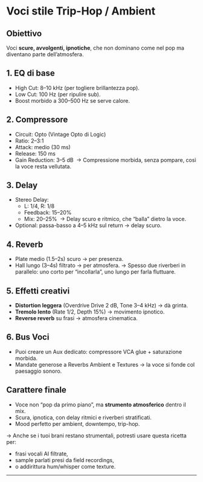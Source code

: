 # **Voci stile Trip-Hop / Ambient**
## **Obiettivo**
Voci **scure, avvolgenti, ipnotiche**, che non dominano come nel pop ma diventano parte dell’atmosfera.

## **1. EQ di base**
- High Cut: 8–10 kHz (per togliere brillantezza pop).
- Low Cut: 100 Hz (per ripulire sub).
- Boost morbido a 300–500 Hz se serve calore.

## **2. Compressore**
- Circuit: Opto (Vintage Opto di Logic)
- Ratio: 2–3:1
- Attack: medio (30 ms)
- Release: 150 ms
- Gain Reduction: 3–5 dB  -> Compressione morbida, senza pompare, così la voce resta vellutata.

## **3. Delay**
- Stereo Delay:
	- L: 1/4, R: 1/8
	- Feedback: 15–20%
	- Mix: 20–25%  -> Delay scuro e ritmico, che “balla” dietro la voce.
- Optional: passa-basso a 4–5 kHz sul return → delay scuro.

## **4. Reverb**
- Plate medio (1.5–2s) scuro → per presenza.
- Hall lungo (3–4s) filtrato → per atmosfera. -> Spesso due riverberi in parallelo: uno corto per “incollarla”, uno lungo per farla fluttuare.

## **5. Effetti creativi**
- **Distortion leggera** (Overdrive Drive 2 dB, Tone 3–4 kHz) → dà grinta.
- **Tremolo lento** (Rate 1/2, Depth 15%) → movimento ipnotico.
- **Reverse reverb** su frasi → atmosfera cinematica.

## **6. Bus Voci**
- Puoi creare un Aux dedicato: compressore VCA glue + saturazione morbida.
- Mandate generose a Reverbs Ambient e Textures → la voce si fonde col paesaggio sonoro.

## **Carattere finale**
- Voce non “pop da primo piano”, ma **strumento atmosferico** dentro il mix.
- Scura, ipnotica, con delay ritmici e riverberi stratificati.
- Mood perfetto per ambient, downtempo, trip-hop.

-> Anche se i tuoi brani restano strumentali, potresti usare questa ricetta per:
- frasi vocali AI filtrate,
- sample parlati presi da field recordings,
- o addirittura hum/whisper come texture.

---